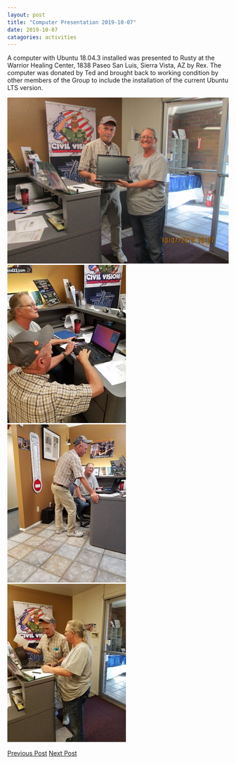 ```yaml
---
layout: post
title: "Computer Presentation 2019-10-07"
date: 2019-10-07
catagories: activities
---
```


A computer with Ubuntu 18.04.3 installed was presented to Rusty at the Warrior Healing Center, 1838 Paseo San Luis, Sierra Vista, AZ by Rex.  The computer was donated by Ted and brought back to working condition by other members of the Group to include the installation of the current Ubuntu LTS version.

![alt text](https://raw.githubusercontent.com/CochiseLinuxUsersGroup/CochiseLinuxUsersGroup.github.io/master/images/rsz_computerpresentation.jpg)
![alt text](https://raw.githubusercontent.com/CochiseLinuxUsersGroup/CochiseLinuxUsersGroup.github.io/master/images/rsz_rexshowingrustyubuntu-1.jpg)
![alt text](https://raw.githubusercontent.com/CochiseLinuxUsersGroup/CochiseLinuxUsersGroup.github.io/master/images/rsz_rexshowingrustyubuntu-2.jpg)
![alt text](https://raw.githubusercontent.com/CochiseLinuxUsersGroup/CochiseLinuxUsersGroup.github.io/master/images/rsz_rexshowingrustyubuntu-3.jpg)

<footer>
<a href="http://cochiselinuxusergroup.org/activities/Presentation_2019-09-26" class="post-prev">Previous Post</a>
<a href="http://cochiselinuxusergroup.org/activities/Installfest_2019-11-02" class="post-next">Next Post</a>
  </footer>
